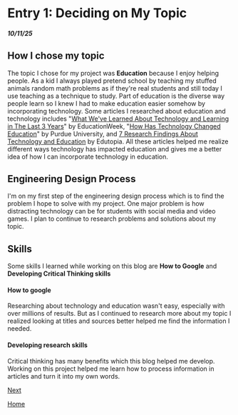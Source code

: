 # Entry 1: Deciding on My Topic 
##### 10/11/25

## How I chose my topic 
The topic I chose for my project was **Education** because I enjoy helping people. As a kid I always played pretend school by teaching  my stuffed animals random math problems as if they're real students and still today I use teaching as a technique to study. Part of education is the diverse way people learn so I knew I had to make education easier somehow by incorporating technology. Some articles I researched about education and technology includes "[What We've Learned About Technology and Learning in The Last 3 Years](https://www.edweek.org/technology/what-weve-learned-about-technology-and-learning-in-the-last-3-years/2023/03)" by EducationWeek, "[How Has Technology Changed Education](https://education.purdue.edu/2024/01/how-has-technology-changed-education/)" by Purdue University, and [7 Research Findings About Technology and Education](https://www.edutopia.org/article/research-effectiveness-technology-learning) by Edutopia. All these articles helped me realize different ways technology has impacted education and gives me a better idea of how I can incorporate technology in education. 

## Engineering Design Process
I'm on my first step of the engineering design process which is to find the problem I hope to solve with my project. One major problem is how distracting technology can be for students with social media and video games. I plan to continue to research problems and solutions about my topic. 

## Skills 
Some skills I learned while working on this blog are **How to Google** and **Developing Critical Thinking skills**

#### How to google 
Researching about technology and education wasn't easy, especially with over millions of results. But as I continued to research more about my topic I realized looking at titles and sources better helped me find the information I needed. 

#### Developing research skills 
Critical thinking has many benefits which this blog helped me develop. Working on this project helped me learn how to process information in articles and turn it into my own words. 

[Next](entry02.md)

[Home](../README.md)
